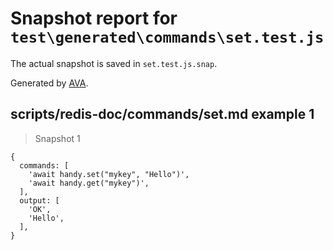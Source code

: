 # Snapshot report for `test\generated\commands\set.test.js`

The actual snapshot is saved in `set.test.js.snap`.

Generated by [AVA](https://ava.li).

## scripts/redis-doc/commands/set.md example 1

> Snapshot 1

    {
      commands: [
        'await handy.set("mykey", "Hello")',
        'await handy.get("mykey")',
      ],
      output: [
        'OK',
        'Hello',
      ],
    }
